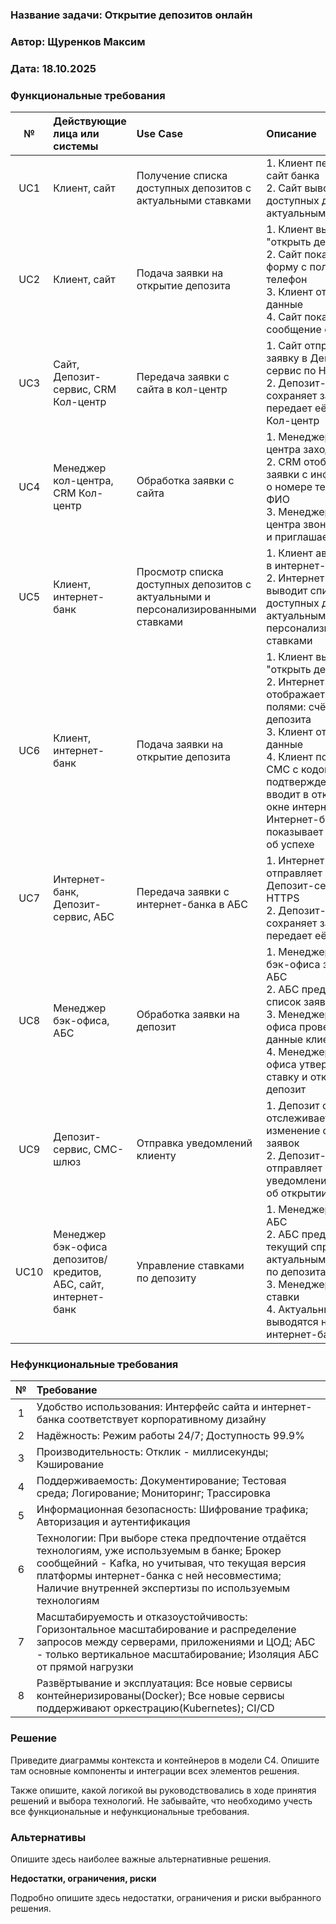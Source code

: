 ### <a name="_b7urdng99y53"></a>**Название задачи:** Открытие депозитов онлайн
### <a name="_hjk0fkfyohdk"></a>**Автор:** Щуренков Максим
### <a name="_uanumrh8zrui"></a>**Дата:** 18.10.2025
### <a name="_3bfxc9a45514"></a>**Функциональные требования**

|**№**|**Действующие лица или системы**|**Use Case**|**Описание**|
| :-: | :- | :- | :- |
|UC1|Клиент, сайт|Получение списка доступных депозитов с актуальными ставками|1. Клиент переходит на сайт банка<br/> 2. Сайт выводит список доступных депозитов с актуальными ставками|
|UC2|Клиент, сайт|Подача заявки на открытие депозита|1. Клиент выбирает "открыть депозит"<br/> 2. Сайт показывает форму с полями: ФИО, телефон <br/> 3. Клиент отправляет данные<br/> 4. Сайт показывает сообщение об успехе|
|UC3|Сайт, Депозит-сервис, CRM Кол-центр|Передача заявки с сайта в кол-центр|1. Сайт отправляет заявку в Депозит-сервис по HTTPS<br/> 2. Депозит-сервис сохраняет заявку и передает её в CRM Кол-центр<br/> |
|UC4|Менеджер кол-центра, CRM Кол-центр|Обработка заявки с сайта|1. Менеджер кол-центра заходит в CRM<br/> 2. CRM отображает заявки с информацией о номере телефона и ФИО<br/> 3. Менеджер кол-центра звонит клиенту и приглашает в офис |
|UC5|Клиент, интернет-банк|Просмотр списка доступных депозитов с актуальными и персонализированными ставками|1. Клиент авторизуется в интернет-банке<br/>  2. Интернет-банк выводит список доступных депозитов с актуальными и персонализированными ставками|
|UC6|Клиент, интернет-банк|Подача заявки на открытие депозита|1. Клиент выбирает "открыть депозит"<br/> 2. Интернет-банк отображает форму с полями: счёт, сумма депозита <br/> 3. Клиент отправляет данные<br/> 4. Клиент получает СМС с кодом подтверждения и вводит в открывшемся окне интернет-банка 4. Интернет-банк показывает сообщение об успехе|
|UC7|Интернет-банк, Депозит-сервис, АБС|Передача заявки с интернет-банка в АБС|1. Интернет-банк отправляет заявку в Депозит-сервис по HTTPS<br/> 2. Депозит-сервис сохраняет заявку и передает её в АБС<br/> |
|UC8|Менеджер бэк-офиса, АБС|Обработка заявки на депозит|1. Менеджер отдела бэк-офиса заходит в АБС<br/> 2. АБС предоставляет список заявок<br/> 3. Менеджер бэк-офиса проверяет данные клиента<br/> 4. Менеджер бэк-офиса утверждает ставку и открывает депозит |
|UC9|Депозит-сервис, СМС-шлюз|Отправка уведомлений клиенту|1. Депозит сервис отслеживает изменение статусов заявок<br/> 2. Депозит-сервис отправляет уведомление клиенту об открытии депозита |
|UC10|Менеджер бэк-офиса депозитов/кредитов, АБС, сайт, интернет-банк|Управление ставками по депозиту|1. Менеджер заходит в АБС<br/> 2. АБС предоставляет текущий справочник с актуальными ставками по депозитам<br/> 3. Менеджер обновляет ставки<br/> 4. Актуальные ставки выводятся на сайт и интернет-банк |
### <a name="_u8xz25hbrgql"></a>**Нефункциональные требования**
|**№**|**Требование**|
| :-: | :- |
|1|Удобство использования: Интерфейс сайта и интернет-банка соответствует корпоративному дизайну|
|2|Надёжность: Режим работы 24/7; Доступность 99.9%|
|3|Производительность: Отклик - миллисекунды; Кэширование|
|4|Поддерживаемость: Документирование; Тестовая среда; Логирование; Мониторинг; Трассировка|
|5|Информационная безопасность: Шифрование трафика; Авторизация и аутентификация|
|6|Технологии: При выборе стека предпочтение отдаётся технологиям, уже используемым в банке; Брокер сообщейний - Kafka, но учитывая, что текущая версия платформы интернет-банка с ней несовместима; Наличие внутренней экспертизы по используемым технологиям |
|7|Масштабируемость и отказоустойчивость: Горизонтальное масштабирование и распределение запросов между серверами, приложениями и ЦОД; АБС - только вертикальное масштабирование; Изоляция АБС от прямой нагрузки |
|8|Развёртывание и эксплуатация: Все новые сервисы контейнеризированы(Docker); Все новые сервисы поддерживают оркестрацию(Kubernetes); CI/CD|
### <a name="_qmphm5d6rvi3"></a>**Решение**
Приведите диаграммы контекста и контейнеров в модели C4. Опишите там основные компоненты и интеграции всех элементов решения. 

Также опишите, какой логикой вы руководствовались в ходе принятия решений и выбора технологий. Не забывайте, что необходимо учесть все функциональные и нефункциональные требования.
### <a name="_bjrr7veeh80c"></a>**Альтернативы**
Опишите здесь наиболее важные альтернативные решения.

**Недостатки, ограничения, риски**

Подробно опишите здесь недостатки, ограничения и риски выбранного решения.

